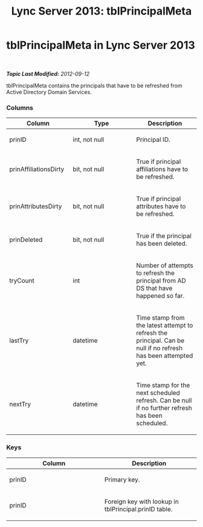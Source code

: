 ﻿---
title: 'Lync Server 2013: tblPrincipalMeta'
TOCTitle: tblPrincipalMeta
ms:assetid: 808490d4-7d6d-47a2-b8af-b5940d47073b
ms:mtpsurl: https://technet.microsoft.com/en-us/library/Gg615009(v=OCS.15)
ms:contentKeyID: 48184648
ms.date: 07/23/2014
mtps_version: v=OCS.15
---

<div data-xmlns="http://www.w3.org/1999/xhtml">

<div class="topic" data-xmlns="http://www.w3.org/1999/xhtml" data-msxsl="urn:schemas-microsoft-com:xslt" data-cs="http://msdn.microsoft.com/en-us/">

<div data-asp="http://msdn2.microsoft.com/asp">

# tblPrincipalMeta in Lync Server 2013

</div>

<div id="mainSection">

<div id="mainBody">

<span> </span>

_**Topic Last Modified:** 2012-09-12_

tblPrincipalMeta contains the principals that have to be refreshed from Active Directory Domain Services.

### Columns

<table>
<colgroup>
<col style="width: 33%" />
<col style="width: 33%" />
<col style="width: 33%" />
</colgroup>
<thead>
<tr class="header">
<th>Column</th>
<th>Type</th>
<th>Description</th>
</tr>
</thead>
<tbody>
<tr class="odd">
<td><p>prinID</p></td>
<td><p>int, not null</p></td>
<td><p>Principal ID.</p></td>
</tr>
<tr class="even">
<td><p>prinAffiliationsDirty</p></td>
<td><p>bit, not null</p></td>
<td><p>True if principal affiliations have to be refreshed.</p></td>
</tr>
<tr class="odd">
<td><p>prinAttributesDirty</p></td>
<td><p>bit, not null</p></td>
<td><p>True if principal attributes have to be refreshed.</p></td>
</tr>
<tr class="even">
<td><p>prinDeleted</p></td>
<td><p>bit, not null</p></td>
<td><p>True if the principal has been deleted.</p></td>
</tr>
<tr class="odd">
<td><p>tryCount</p></td>
<td><p>int</p></td>
<td><p>Number of attempts to refresh the principal from AD DS that have happened so far.</p></td>
</tr>
<tr class="even">
<td><p>lastTry</p></td>
<td><p>datetime</p></td>
<td><p>Time stamp from the latest attempt to refresh the principal. Can be null if no refresh has been attempted yet.</p></td>
</tr>
<tr class="odd">
<td><p>nextTry</p></td>
<td><p>datetime</p></td>
<td><p>Time stamp for the next scheduled refresh. Can be null if no further refresh has been scheduled.</p></td>
</tr>
</tbody>
</table>


### Keys

<table>
<colgroup>
<col style="width: 50%" />
<col style="width: 50%" />
</colgroup>
<thead>
<tr class="header">
<th>Column</th>
<th>Description</th>
</tr>
</thead>
<tbody>
<tr class="odd">
<td><p>prinID</p></td>
<td><p>Primary key.</p></td>
</tr>
<tr class="even">
<td><p>prinID</p></td>
<td><p>Foreign key with lookup in tblPrincipal.prinID table.</p></td>
</tr>
</tbody>
</table>


</div>

<span> </span>

</div>

</div>

</div>

